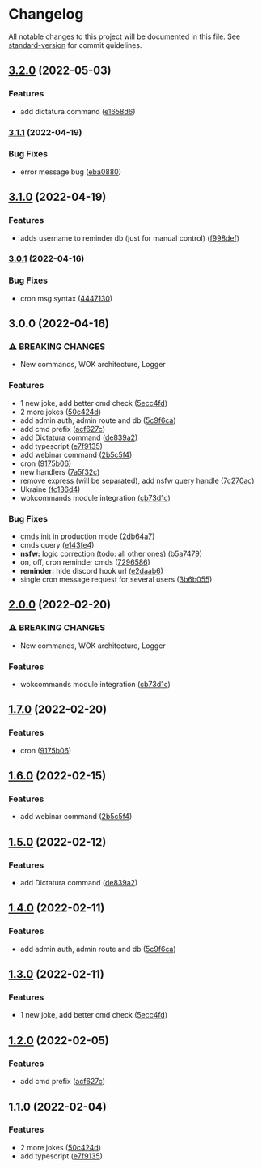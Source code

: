 # Changelog

All notable changes to this project will be documented in this file. See [standard-version](https://github.com/conventional-changelog/standard-version) for commit guidelines.

## [3.2.0](https://github.com/thesiv95/sababushka-discord-bot/compare/v3.1.1...v3.2.0) (2022-05-03)


### Features

* add dictatura command ([e1658d6](https://github.com/thesiv95/sababushka-discord-bot/commit/e1658d6ce4d003e1e14e44ae1dd1927b525f190b))

### [3.1.1](https://github.com/thesiv95/sababushka-discord-bot/compare/v3.1.0...v3.1.1) (2022-04-19)


### Bug Fixes

* error message bug ([eba0880](https://github.com/thesiv95/sababushka-discord-bot/commit/eba0880f4293e8dbfb4d025e14c0b7de0b78aa5d))

## [3.1.0](https://github.com/thesiv95/sababushka-discord-bot/compare/v3.0.1...v3.1.0) (2022-04-19)


### Features

* adds username to reminder db (just for manual control) ([f998def](https://github.com/thesiv95/sababushka-discord-bot/commit/f998def35ce20c4eac1ef6d0235e1a7d931f089d))

### [3.0.1](https://github.com/thesiv95/sababushka-discord-bot/compare/v3.0.0...v3.0.1) (2022-04-16)


### Bug Fixes

* cron msg syntax ([4447130](https://github.com/thesiv95/sababushka-discord-bot/commit/4447130b5a2bbf6a8ce2590ced8bc066440aaa07))

## 3.0.0 (2022-04-16)


### ⚠ BREAKING CHANGES

* New commands, WOK architecture, Logger

### Features

* 1 new joke, add better cmd check ([5ecc4fd](https://github.com/thesiv95/sababushka-discord-bot/commit/5ecc4fd5a7d34159b09ef303ef612d23be831e72))
* 2 more jokes ([50c424d](https://github.com/thesiv95/sababushka-discord-bot/commit/50c424d43cb55e0a560bfded66e837512f35d9c0))
* add admin auth, admin route and db ([5c9f6ca](https://github.com/thesiv95/sababushka-discord-bot/commit/5c9f6ca1cf097ad89c72f34a32cd68c8f3199916))
* add cmd prefix ([acf627c](https://github.com/thesiv95/sababushka-discord-bot/commit/acf627c3baa92550c2ba5b543c16ee1d6c543b7a))
* add Dictatura command ([de839a2](https://github.com/thesiv95/sababushka-discord-bot/commit/de839a26b32591e486c9e5b6c2588ddbc54ca968))
* add typescript ([e7f9135](https://github.com/thesiv95/sababushka-discord-bot/commit/e7f91356648483adbcafb1e7e92bc3bf1a242ce3))
* add webinar command ([2b5c5f4](https://github.com/thesiv95/sababushka-discord-bot/commit/2b5c5f4e469b4e6239ee4d40b30d7feb8ef5dad6))
* cron ([9175b06](https://github.com/thesiv95/sababushka-discord-bot/commit/9175b06a6a3fdc1fc97541126822fce13219211c))
* new handlers ([7a5f32c](https://github.com/thesiv95/sababushka-discord-bot/commit/7a5f32cb71eaa0580be2eaeb34fa78f7395080f6))
* remove express (will be separated), add nsfw query handle ([7c270ac](https://github.com/thesiv95/sababushka-discord-bot/commit/7c270ac37fdba82387068cec63ce149d61484d84))
* Ukraine ([fc136d4](https://github.com/thesiv95/sababushka-discord-bot/commit/fc136d469ffa2309727a991061a6a3151b1de65a))
* wokcommands module integration ([cb73d1c](https://github.com/thesiv95/sababushka-discord-bot/commit/cb73d1c097edb90e8544ef555975618c9b7a57be))


### Bug Fixes

* cmds init in production mode ([2db64a7](https://github.com/thesiv95/sababushka-discord-bot/commit/2db64a727b357929202b847bc2a9e33d081c8050))
* cmds query ([e143fe4](https://github.com/thesiv95/sababushka-discord-bot/commit/e143fe4afe5062199e8763d58f3232cd5a2dfec2))
* **nsfw:** logic correction (todo: all other ones) ([b5a7479](https://github.com/thesiv95/sababushka-discord-bot/commit/b5a747997dc17b2bf2dc13be2e2f35d65a362df4))
* on, off, cron reminder cmds ([7296586](https://github.com/thesiv95/sababushka-discord-bot/commit/7296586dff14e384b92df5a1936deb9fe0263624))
* **reminder:** hide discord hook url ([e2daab6](https://github.com/thesiv95/sababushka-discord-bot/commit/e2daab66f370dbaddde604f15cc213921525eafd))
* single cron message request for several users ([3b6b055](https://github.com/thesiv95/sababushka-discord-bot/commit/3b6b055ca9220a3ce734d5ac62bde49d389cf83b))

## [2.0.0](https://github.com/thesiv95/sababushka-discord-bot/compare/v1.7.0...v2.0.0) (2022-02-20)


### ⚠ BREAKING CHANGES

* New commands, WOK architecture, Logger

### Features

* wokcommands module integration ([cb73d1c](https://github.com/thesiv95/sababushka-discord-bot/commit/cb73d1c097edb90e8544ef555975618c9b7a57be))

## [1.7.0](https://github.com/thesiv95/sababushka-discord-bot/compare/v1.6.0...v1.7.0) (2022-02-20)


### Features

* cron ([9175b06](https://github.com/thesiv95/sababushka-discord-bot/commit/9175b06a6a3fdc1fc97541126822fce13219211c))

## [1.6.0](https://github.com/thesiv95/sababushka-discord-bot/compare/v1.5.0...v1.6.0) (2022-02-15)


### Features

* add webinar command ([2b5c5f4](https://github.com/thesiv95/sababushka-discord-bot/commit/2b5c5f4e469b4e6239ee4d40b30d7feb8ef5dad6))

## [1.5.0](https://github.com/thesiv95/sababushka-discord-bot/compare/v1.4.0...v1.5.0) (2022-02-12)


### Features

* add Dictatura command ([de839a2](https://github.com/thesiv95/sababushka-discord-bot/commit/de839a26b32591e486c9e5b6c2588ddbc54ca968))

## [1.4.0](https://github.com/thesiv95/sababushka-discord-bot/compare/v1.3.0...v1.4.0) (2022-02-11)


### Features

* add admin auth, admin route and db ([5c9f6ca](https://github.com/thesiv95/sababushka-discord-bot/commit/5c9f6ca1cf097ad89c72f34a32cd68c8f3199916))

## [1.3.0](https://github.com/thesiv95/sababushka-discord-bot/compare/v1.2.0...v1.3.0) (2022-02-11)


### Features

* 1 new joke, add better cmd check ([5ecc4fd](https://github.com/thesiv95/sababushka-discord-bot/commit/5ecc4fd5a7d34159b09ef303ef612d23be831e72))

## [1.2.0](https://github.com/thesiv95/sababushka-discord-bot/compare/v1.1.0...v1.2.0) (2022-02-05)


### Features

* add cmd prefix ([acf627c](https://github.com/thesiv95/sababushka-discord-bot/commit/acf627c3baa92550c2ba5b543c16ee1d6c543b7a))

## 1.1.0 (2022-02-04)


### Features

* 2 more jokes ([50c424d](https://github.com/thesiv95/sababushka-discord-bot/commit/50c424d43cb55e0a560bfded66e837512f35d9c0))
* add typescript ([e7f9135](https://github.com/thesiv95/sababushka-discord-bot/commit/e7f91356648483adbcafb1e7e92bc3bf1a242ce3))
